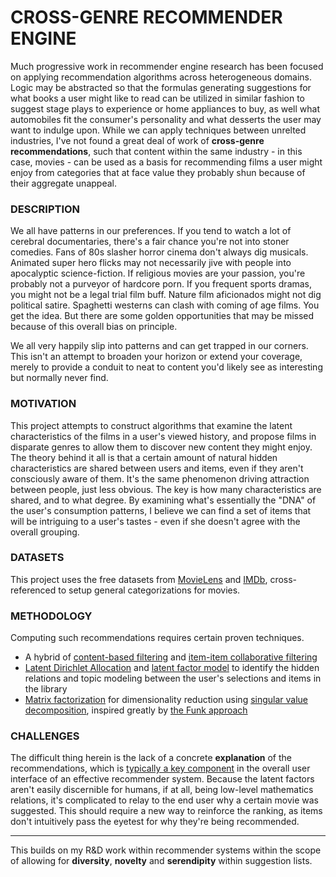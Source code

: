 # CROSS-GENRE RECOMMENDER ENGINE

Much progressive work in recommender engine research has been focused on applying recommendation algorithms across heterogeneous domains. Logic may be abstracted so that the formulas generating suggestions for what books a user might like to read can be utilized in similar fashion to suggest stage plays to experience or home appliances to buy, as well what automobiles fit the consumer's personality and what desserts the user may want to indulge upon. While we can apply techniques between unrelted industries, I've not found a great deal of work of **cross-genre recommendations**, such that content within the same industry - in this case, movies - can be used as a basis for recommending films a user might enjoy from categories that at face value they probably shun because of their aggregate unappeal.


### DESCRIPTION

We all have patterns in our preferences. If you tend to watch a lot of cerebral documentaries, there's a fair chance you're not into stoner comedies. Fans of 80s slasher horror cinema don't always dig musicals. Animated super hero flicks may not necessarily jive with people into apocalyptic science-fiction. If religious movies are your passion, you're probably not a purveyor of hardcore porn. If you frequent sports dramas, you might not be a legal trial film buff. Nature film aficionados might not dig political satire. Spaghetti westerns can clash with coming of age films. You get the idea. But there are some golden opportunities that may be missed because of this overall bias on principle.

We all very happily slip into patterns and can get trapped in our corners. This isn't an attempt to broaden your horizon or extend your coverage, merely to provide a conduit to neat to content you'd likely see as interesting but normally never find.


### MOTIVATION

This project attempts to construct algorithms that examine the latent characteristics of the films in a user's viewed history, and propose films in disparate genres to allow them to discover new content they might enjoy. The theory behind it all is that a certain amount of natural hidden characteristics are shared between users and items, even if they aren't consciously aware of them. It's the same phenomenon driving attraction between people, just less obvious. The key is how many characteristics are shared, and to what degree. By examining what's essentially the "DNA" of the user's consumption patterns, I believe we can find a set of items that will be intriguing to a user's tastes - even if she doesn't agree with the overall grouping.


### DATASETS

This project uses the free datasets from [MovieLens](http://grouplens.org/datasets/movielens/20m/) and [IMDb](http://www.imdb.com/interfaces), cross-referenced to setup general categorizations for movies.


### METHODOLOGY

Computing such recommendations requires certain proven techniques.

- A hybrid of [content-based filtering](http://recommender-systems.org/content-based-filtering/) and [item-item collaborative filtering](https://en.wikipedia.org/wiki/Item-item_collaborative_filtering)
- [Latent Dirichlet Allocation](https://en.wikipedia.org/wiki/Latent_Dirichlet_allocation) and [latent factor model](http://www.ideal.ece.utexas.edu/seminar/LatentFactorModels.pdf) to identify the hidden relations and topic modeling between the user's selections and items in the library
- [Matrix factorization](http://citeseer.ist.psu.edu/viewdoc/download;jsessionid=C1BF20DB4C9D871C8ADD24ED2875FE67?doi=10.1.1.147.8295&rep=rep1&type=pdf)  for dimensionality reduction using [singular value decomposition](http://www.cs.carleton.edu/cs_comps/0607/recommend/recommender/svd.html), inspired greatly by [the Funk approach](http://sifter.org/~simon/journal/20061211.html)


### CHALLENGES

The difficult thing herein is the lack of a concrete **explanation** of the recommendations, which is [typically a key component](https://pdfs.semanticscholar.org/4adc/c5d7429adcea3b365a223fac2441880cab28.pdf) in the overall user interface of an effective recommender system. Because the latent factors aren't easily discernible for humans, if at all, being low-level mathematics relations, it's complicated to relay to the end user why a certain movie was suggested. This should require a new way to reinforce the ranking, as items don't intuitively pass the eyetest for why they're being recommended.

---

This builds on my R&D work within recommender systems within the scope of allowing for **diversity**, **novelty** and **serendipity** within suggestion lists. 
